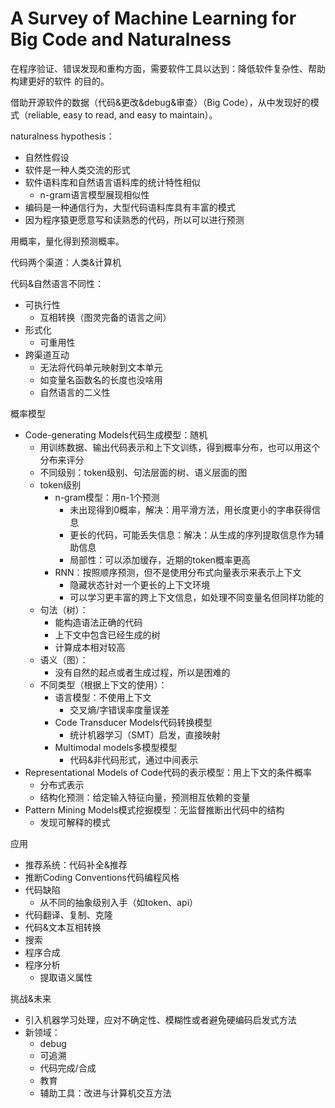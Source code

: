 # A Survey of Machine Learning for Big Code and Naturalness

在程序验证、错误发现和重构方面，需要软件工具以达到：降低软件复杂性、帮助构建更好的软件 的目的。

借助开源软件的数据（代码&更改&debug&审查）（Big Code），从中发现好的模式（reliable, easy to read, and easy to maintain）。

naturalness hypothesis：

- 自然性假设
- 软件是一种人类交流的形式
- 软件语料库和自然语言语料库的统计特性相似
  - n-gram语言模型展现相似性
- 编码是一种通信行为，大型代码语料库具有丰富的模式
- 因为程序猿更愿意写和读熟悉的代码，所以可以进行预测

用概率，量化得到预测概率。

代码两个渠道：人类&计算机

代码&自然语言不同性：

- 可执行性
  - 互相转换（图灵完备的语言之间）
- 形式化
  - 可重用性
- 跨渠道互动
  - 无法将代码单元映射到文本单元
  - 如变量名函数名的长度也没啥用
  - 自然语言的二义性

概率模型

- Code-generating Models代码生成模型：随机
  - 用训练数据、输出代码表示和上下文训练，得到概率分布，也可以用这个分布来评分
  - 不同级别：token级别、句法层面的树、语义层面的图
  - token级别
    - n-gram模型：用n-1个预测
      - 未出现得到0概率，解决：用平滑方法，用长度更小的字串获得信息
      - 更长的代码，可能丢失信息：解决：从生成的序列提取信息作为辅助信息
      - 局部性：可以添加缓存，近期的token概率更高
    - RNN：按照顺序预测，但不是使用分布式向量表示来表示上下文
      - 隐藏状态针对一个更长的上下文环境
      - 可以学习更丰富的跨上下文信息，如处理不同变量名但同样功能的
  - 句法（树）：
    - 能构造语法正确的代码
    - 上下文中包含已经生成的树
    - 计算成本相对较高
  - 语义（图）：
    - 没有自然的起点或者生成过程，所以是困难的
  - 不同类型（根据上下文的使用）：
    - 语言模型：不使用上下文
      - 交叉熵/字错误率度量误差
    - Code Transducer Models代码转换模型
      - 统计机器学习（SMT）启发，直接映射
    - Multimodal models多模型模型
      - 代码&非代码形式，通过中间表示
- Representational Models of Code代码的表示模型：用上下文的条件概率
  - 分布式表示
  - 结构化预测：给定输入特征向量，预测相互依赖的变量
- Pattern Mining Models模式挖掘模型：无监督推断出代码中的结构
  - 发现可解释的模式

应用

- 推荐系统：代码补全&推荐
- 推断Coding Conventions代码编程风格
- 代码缺陷
  - 从不同的抽象级别入手（如token、api）
- 代码翻译、复制、克隆
- 代码&文本互相转换
- 搜索
- 程序合成
- 程序分析
  - 提取语义属性

挑战&未来

- 引入机器学习处理，应对不确定性、模糊性或者避免硬编码启发式方法
- 新领域：
  - debug
  - 可追溯
  - 代码完成/合成
  - 教育
  - 辅助工具：改进与计算机交互方法